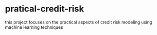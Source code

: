 # pratical-credit-risk
this project focuses on the practical aspects of credit risk modeling using machine learning techniques
